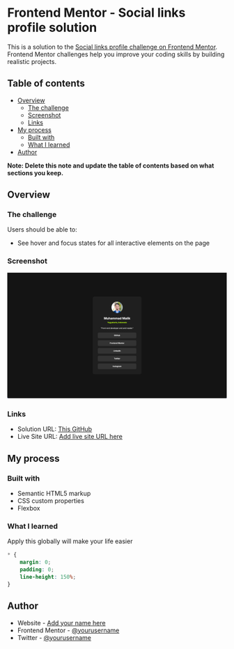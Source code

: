 # Frontend Mentor - Social links profile solution

This is a solution to the [Social links profile challenge on Frontend Mentor](https://www.frontendmentor.io/challenges/social-links-profile-UG32l9m6dQ). Frontend Mentor challenges help you improve your coding skills by building realistic projects. 

## Table of contents

- [Overview](#overview)
  - [The challenge](#the-challenge)
  - [Screenshot](#screenshot)
  - [Links](#links)
- [My process](#my-process)
  - [Built with](#built-with)
  - [What I learned](#what-i-learned)
- [Author](#author)

**Note: Delete this note and update the table of contents based on what sections you keep.**

## Overview

### The challenge

Users should be able to:

- See hover and focus states for all interactive elements on the page

### Screenshot

![](./screenshot.jpg)

### Links

- Solution URL: [This GitHub](https://github.com/nashrulmalik/fe03-social-links-profile)
- Live Site URL: [Add live site URL here](https://your-live-site-url.com)

## My process

### Built with

- Semantic HTML5 markup
- CSS custom properties
- Flexbox

### What I learned

Apply this globally will make your life easier
```css
* {
    margin: 0;
    padding: 0;
    line-height: 150%;
}
```

## Author

- Website - [Add your name here](https://nashrulmalik.com)
- Frontend Mentor - [@yourusername](https://www.frontendmentor.io/profile/nashrulmalik)
- Twitter - [@yourusername](https://www.twitter.com/nashrulmalik)
